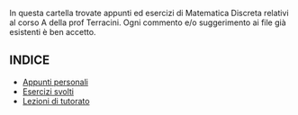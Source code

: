 In questa cartella trovate appunti ed esercizi di Matematica Discreta relativi al corso A della prof Terracini.
Ogni commento e/o suggerimento ai file già esistenti è ben accetto.

## INDICE
- [Appunti personali](https://github.com/Corso-A-2022-2023/Elena/tree/main/Matematica%20Discreta/Appunti)
- [Esercizi svolti](https://github.com/Corso-A-2022-2023/Elena/tree/main/Matematica%20Discreta/Esercizi%20svolti)
- [Lezioni di tutorato](https://github.com/Corso-A-2022-2023/Elena/tree/main/Matematica%20Discreta/Tutorato)